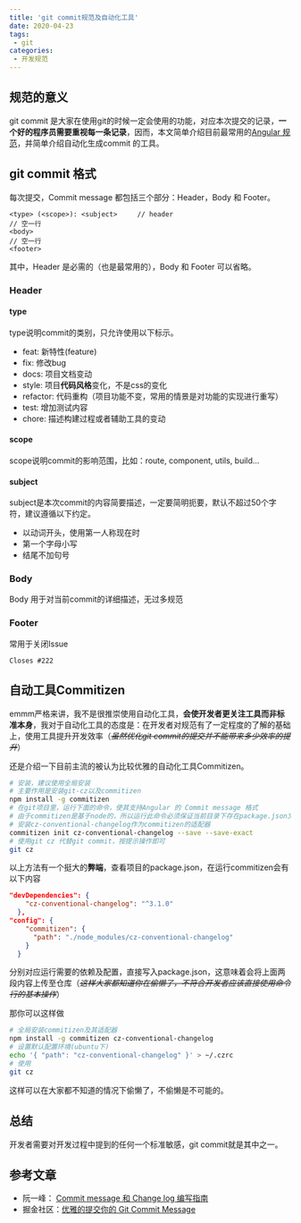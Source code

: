 ```yaml
---
title: 'git commit规范及自动化工具'
date: 2020-04-23
tags:
 - git
categories: 
 - 开发规范
---
```


## 规范的意义

git commit 是大家在使用git的时候一定会使用的功能，对应本次提交的记录，**一个好的程序员需要重视每一条记录**，因而，本文简单介绍目前最常用的[Angular 规范](https://docs.google.com/document/d/1QrDFcIiPjSLDn3EL15IJygNPiHORgU1_OOAqWjiDU5Y/edit#heading=h.greljkmo14y0)，并简单介绍自动化生成commit 的工具。

## git commit 格式

每次提交，Commit message 都包括三个部分：Header，Body 和 Footer。

```
<type> (<scope>): <subject>     // header
// 空一行
<body>
// 空一行
<footer>
```

其中，Header 是必需的（也是最常用的），Body 和 Footer 可以省略。

### Header

#### type

type说明commit的类别，只允许使用以下标示。

- feat: 新特性(feature)
- fix: 修改bug
- docs: 项目文档变动
- style: 项目**代码风格**变化，不是css的变化
- refactor: 代码重构（项目功能不变，常用的情景是对功能的实现进行重写）
- test: 增加测试内容
- chore: 描述构建过程或者辅助工具的变动

#### scope

scope说明commit的影响范围，比如：route, component, utils, build...

#### subject

subject是本次commit的内容简要描述，一定要简明扼要，默认不超过50个字符，建议遵循以下约定。

- 以动词开头，使用第一人称现在时
- 第一个字母小写
- 结尾不加句号

### Body

Body 用于对当前commit的详细描述，无过多规范

### Footer

常用于关闭Issue

```
Closes #222
```

## 自动工具Commitizen

emmm严格来讲，我不是很推崇使用自动化工具，**会使开发者更关注工具而非标准本身**，我对于自动化工具的态度是：在开发者对规范有了一定程度的了解的基础上，使用工具提升开发效率（~~*虽然优化git commit的提交并不能带来多少效率的提升*~~）

还是介绍一下目前主流的被认为比较优雅的自动化工具Commitizen。

```bash
# 安装，建议使用全局安装
# 主要作用是安装git-cz以及commitizen
npm install -g commitizen
# 在git项目里，运行下面的命令，使其支持Angular 的 Commit message 格式
# 由于commitizen是基于node的，所以运行此命令必须保证当前目录下存在package.json文件，否则会报错
# 安装cz-conventional-changelog作为commitizen的适配器
commitizen init cz-conventional-changelog --save --save-exact
# 使用git cz 代替git commit，按提示操作即可
git cz
```

以上方法有一个挺大的**弊端**，查看项目的package.json，在运行commitizen会有以下内容

```json
"devDependencies": {
    "cz-conventional-changelog": "^3.1.0"
  },
"config": {
    "commitizen": {
      "path": "./node_modules/cz-conventional-changelog"
    }
  }
```

分别对应运行需要的依赖及配置，直接写入package.json，这意味着会将上面两段内容上传至仓库（*~~这样大家都知道你在偷懒了，不符合开发者应该直接使用命令行的基本操作~~*）

那你可以这样做

```bash
# 全局安装commitizen及其适配器
npm install -g commitizen cz-conventional-changelog
# 设置默认配置环境(ubuntu下)
echo '{ "path": "cz-conventional-changelog" }' > ~/.czrc
# 使用
git cz
```

这样可以在大家都不知道的情况下偷懒了，不偷懒是不可能的。

## 总结

开发者需要对开发过程中提到的任何一个标准敏感，git commit就是其中之一。

## 参考文章

- 阮一峰： [Commit message 和 Change log 编写指南](https://www.ruanyifeng.com/blog/2016/01/commit_message_change_log.html)
- 掘金社区：[优雅的提交你的 Git Commit Message](https://juejin.im/post/5afc5242f265da0b7f44bee4)

